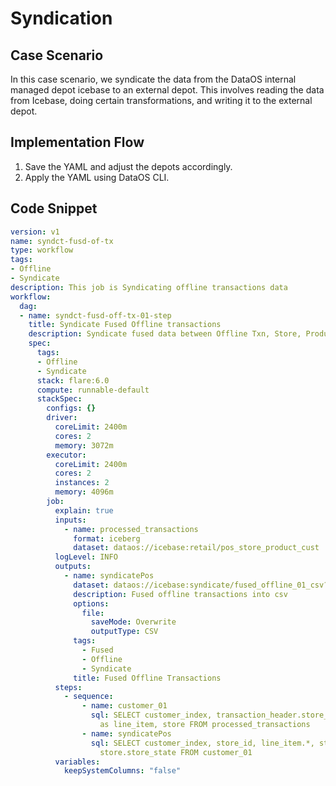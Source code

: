 # Syndication


## Case Scenario

In this case scenario, we syndicate the data from the DataOS internal managed depot icebase to an external depot. This involves reading the data from Icebase, doing certain transformations, and writing it to the external depot.

## Implementation Flow

1. Save the YAML and adjust the depots accordingly.
2. Apply the YAML using DataOS CLI.

## Code Snippet

```yaml
version: v1
name: syndct-fusd-of-tx
type: workflow
tags:
- Offline
- Syndicate
description: This job is Syndicating offline transactions data
workflow:
  dag:
  - name: syndct-fusd-off-tx-01-step
    title: Syndicate Fused Offline transactions
    description: Syndicate fused data between Offline Txn, Store, Product and Customer in CSV format
    spec:
      tags:
      - Offline
      - Syndicate
      stack: flare:6.0
      compute: runnable-default
      stackSpec:
        configs: {}
        driver:
          coreLimit: 2400m
          cores: 2
          memory: 3072m
        executor:
          coreLimit: 2400m
          cores: 2
          instances: 2
          memory: 4096m
        job:
          explain: true
          inputs:
            - name: processed_transactions
              format: iceberg
              dataset: dataos://icebase:retail/pos_store_product_cust
          logLevel: INFO
          outputs:
            - name: syndicatePos
              dataset: dataos://icebase:syndicate/fused_offline_01_csv?acl=rw
              description: Fused offline transactions into csv
              options:
                file:
                  saveMode: Overwrite
                  outputType: CSV
              tags:
                - Fused
                - Offline
                - Syndicate
              title: Fused Offline Transactions
          steps:
            - sequence:
                - name: customer_01
                  sql: SELECT customer_index, transaction_header.store_id, explode(transaction_line_item)
                    as line_item, store FROM processed_transactions
                - name: syndicatePos
                  sql: SELECT customer_index, store_id, line_item.*, store.store_name, store.store_city,
                    store.store_state FROM customer_01
          variables:
            keepSystemColumns: "false"
```
